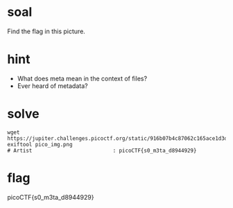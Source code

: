 # soal
Find the flag in this picture.

# hint
- What does meta mean in the context of files?
- Ever heard of metadata?

# solve
```
wget https://jupiter.challenges.picoctf.org/static/916b07b4c87062c165ace1d3d31ef655/pico_img.png
exiftool pico_img.png
# Artist                          : picoCTF{s0_m3ta_d8944929}
```

# flag
picoCTF{s0_m3ta_d8944929}